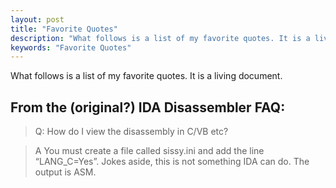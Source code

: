 ```yaml
---
layout: post
title: "Favorite Quotes"
description: "What follows is a list of my favorite quotes. It is a living document."
keywords: "Favorite Quotes"
---
```

What follows is a list of my favorite quotes. It is a living document.

## From the (original?) IDA Disassembler FAQ:
> Q: How do I view the disassembly in C/VB etc?

> A You must create a file called sissy.ini and add the line “LANG_C=Yes”. Jokes aside, this is not something IDA can do. The output is ASM.
